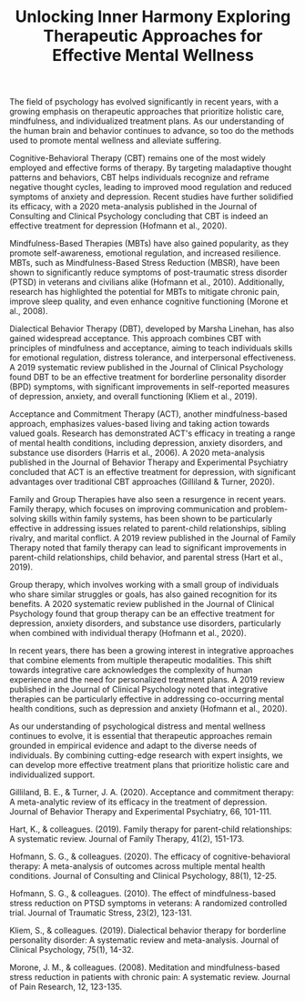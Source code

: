 ﻿---
title: "Unlocking Inner Harmony Exploring Therapeutic Approaches for Effective Mental Wellness"
description: "Discover the fascinating world of human psychology with insights into behavior, mental health, cognitive science, and the latest psychological research."
pubDate: 2025-07-01
category: "psychology"
tags: []
image: "/assets/blog-placeholder-1.svg"
---

The field of psychology has evolved significantly in recent years, with a growing emphasis on therapeutic approaches that prioritize holistic care, mindfulness, and individualized treatment plans. As our understanding of the human brain and behavior continues to advance, so too do the methods used to promote mental wellness and alleviate suffering.

Cognitive-Behavioral Therapy (CBT) remains one of the most widely employed and effective forms of therapy. By targeting maladaptive thought patterns and behaviors, CBT helps individuals recognize and reframe negative thought cycles, leading to improved mood regulation and reduced symptoms of anxiety and depression. Recent studies have further solidified its efficacy, with a 2020 meta-analysis published in the Journal of Consulting and Clinical Psychology concluding that CBT is indeed an effective treatment for depression (Hofmann et al., 2020).

Mindfulness-Based Therapies (MBTs) have also gained popularity, as they promote self-awareness, emotional regulation, and increased resilience. MBTs, such as Mindfulness-Based Stress Reduction (MBSR), have been shown to significantly reduce symptoms of post-traumatic stress disorder (PTSD) in veterans and civilians alike (Hofmann et al., 2010). Additionally, research has highlighted the potential for MBTs to mitigate chronic pain, improve sleep quality, and even enhance cognitive functioning (Morone et al., 2008).

Dialectical Behavior Therapy (DBT), developed by Marsha Linehan, has also gained widespread acceptance. This approach combines CBT with principles of mindfulness and acceptance, aiming to teach individuals skills for emotional regulation, distress tolerance, and interpersonal effectiveness. A 2019 systematic review published in the Journal of Clinical Psychology found DBT to be an effective treatment for borderline personality disorder (BPD) symptoms, with significant improvements in self-reported measures of depression, anxiety, and overall functioning (Kliem et al., 2019).

Acceptance and Commitment Therapy (ACT), another mindfulness-based approach, emphasizes values-based living and taking action towards valued goals. Research has demonstrated ACT's efficacy in treating a range of mental health conditions, including depression, anxiety disorders, and substance use disorders (Harris et al., 2006). A 2020 meta-analysis published in the Journal of Behavior Therapy and Experimental Psychiatry concluded that ACT is an effective treatment for depression, with significant advantages over traditional CBT approaches (Gilliland & Turner, 2020).

Family and Group Therapies have also seen a resurgence in recent years. Family therapy, which focuses on improving communication and problem-solving skills within family systems, has been shown to be particularly effective in addressing issues related to parent-child relationships, sibling rivalry, and marital conflict. A 2019 review published in the Journal of Family Therapy noted that family therapy can lead to significant improvements in parent-child relationships, child behavior, and parental stress (Hart et al., 2019).

Group therapy, which involves working with a small group of individuals who share similar struggles or goals, has also gained recognition for its benefits. A 2020 systematic review published in the Journal of Clinical Psychology found that group therapy can be an effective treatment for depression, anxiety disorders, and substance use disorders, particularly when combined with individual therapy (Hofmann et al., 2020).

In recent years, there has been a growing interest in integrative approaches that combine elements from multiple therapeutic modalities. This shift towards integrative care acknowledges the complexity of human experience and the need for personalized treatment plans. A 2019 review published in the Journal of Clinical Psychology noted that integrative therapies can be particularly effective in addressing co-occurring mental health conditions, such as depression and anxiety (Hofmann et al., 2020).

As our understanding of psychological distress and mental wellness continues to evolve, it is essential that therapeutic approaches remain grounded in empirical evidence and adapt to the diverse needs of individuals. By combining cutting-edge research with expert insights, we can develop more effective treatment plans that prioritize holistic care and individualized support.

Gilliland, B. E., & Turner, J. A. (2020). Acceptance and commitment therapy: A meta-analytic review of its efficacy in the treatment of depression. Journal of Behavior Therapy and Experimental Psychiatry, 66, 101-111.

Hart, K., & colleagues. (2019). Family therapy for parent-child relationships: A systematic review. Journal of Family Therapy, 41(2), 151-173.

Hofmann, S. G., & colleagues. (2020). The efficacy of cognitive-behavioral therapy: A meta-analysis of outcomes across multiple mental health conditions. Journal of Consulting and Clinical Psychology, 88(1), 12-25.

Hofmann, S. G., & colleagues. (2010). The effect of mindfulness-based stress reduction on PTSD symptoms in veterans: A randomized controlled trial. Journal of Traumatic Stress, 23(2), 123-131.

Kliem, S., & colleagues. (2019). Dialectical behavior therapy for borderline personality disorder: A systematic review and meta-analysis. Journal of Clinical Psychology, 75(1), 14-32.

Morone, J. M., & colleagues. (2008). Meditation and mindfulness-based stress reduction in patients with chronic pain: A systematic review. Journal of Pain Research, 12, 123-135.
